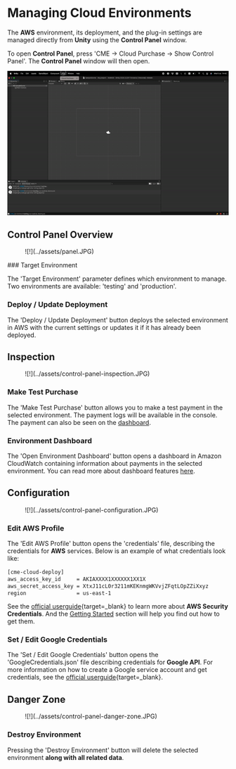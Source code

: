 # Managing Cloud Environments

The **AWS** environment, its deployment, and the plug-in settings are managed directly from **Unity** using the **Control Panel** window. 

To open **Control Panel**, press 'CME -> Cloud Purchase -> Show Control Panel'. The **Control Panel** window will then open.

![!](../assets/open_panel.gif)

## <a id="control-panel"></a> Control Panel Overview

<figure markdown>
![!](../assets/panel.JPG)
  <figcaption> </figcaption>
</figure>
### <a id="target-environment"></a> Target Environment

The 'Target Environment' parameter defines which environment to manage. Two environments are available: 'testing' and 'production'. 

### <a id="deploy"></a> Deploy / Update Deployment

The 'Deploy / Update Deployment' button deploys the selected environment in AWS with the current settings or updates it if it has already been deployed.

## Inspection

<figure markdown>
![!](../assets/control-panel-inspection.JPG)
  <figcaption></figcaption>
</figure>

### <a id="make-test-purchase"></a> Make Test Purchase

The 'Make Test Purchase' button allows you to make a test payment in the selected environment. The payment logs will be available in the console. The payment can also be seen on the [dashboard](#environment-dashboard).

### <a id="environment-dashboard"></a> Environment Dashboard

The 'Open Environment Dashboard' button opens a dashboard in Amazon CloudWatch containing information about payments in the selected environment. 
You can read more about dashboard features [here](usage_statistics.md).

## Configuration

<figure markdown>
![!](../assets/control-panel-configuration.JPG)
 <figcaption></figcaption>
</figure>

### <a id="edit-aws-profile"></a> Edit AWS Profile

The 'Edit AWS Profile' button opens the 'credentials' file, describing the credentials for **AWS** services. 
Below is an example of what credentials look like:
```
[cme-cloud-deploy]
aws_access_key_id     = AKIAXXXX1XXXXXX1XX1X
aws_secret_access_key = XtxJ11cL0r3211mKEKnmgWKVvjZFqtLOpZZiXxyz
region                = us-east-1
```

See the [official userguide](https://docs.aws.amazon.com/cli/latest/userguide/cli-configure-files.html){target=_blank} to learn more about **AWS Security Credentials**. And the [Getting Started](getting_started.md) section will help you find out how to get them.

### <a id="edit-google-credentials"></a> Set / Edit Google Credentials
The 'Set / Edit Google Credentials' button opens the 'GoogleCredentials.json' file describing credentials for **Google API**. For more information on how to create a Google service account and get credentials, see the [official userguide](https://developers.google.com/workspace/guides/create-credentials#service-account){target=_blank}.

## Danger Zone

<figure markdown>
![!](../assets/control-panel-danger-zone.JPG)
 <figcaption></figcaption>
</figure>

### <a id="destroy-environment"></a> Destroy Environment
Pressing the 'Destroy Environment' button will delete the selected environment **along with all related data**.
